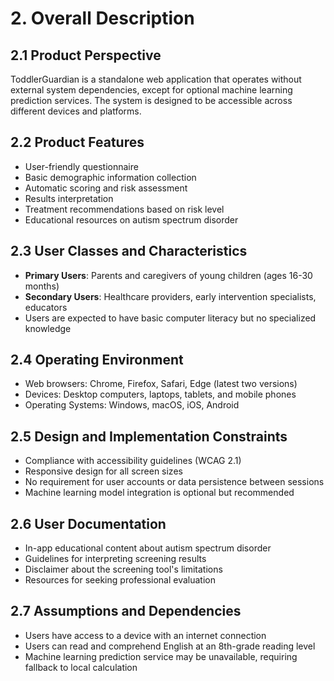 
# 2. Overall Description

## 2.1 Product Perspective
ToddlerGuardian is a standalone web application that operates without external system dependencies, except for optional machine learning prediction services. The system is designed to be accessible across different devices and platforms.

## 2.2 Product Features
- User-friendly questionnaire
- Basic demographic information collection
- Automatic scoring and risk assessment
- Results interpretation
- Treatment recommendations based on risk level
- Educational resources on autism spectrum disorder

## 2.3 User Classes and Characteristics
- **Primary Users**: Parents and caregivers of young children (ages 16-30 months)
- **Secondary Users**: Healthcare providers, early intervention specialists, educators
- Users are expected to have basic computer literacy but no specialized knowledge

## 2.4 Operating Environment
- Web browsers: Chrome, Firefox, Safari, Edge (latest two versions)
- Devices: Desktop computers, laptops, tablets, and mobile phones
- Operating Systems: Windows, macOS, iOS, Android

## 2.5 Design and Implementation Constraints
- Compliance with accessibility guidelines (WCAG 2.1)
- Responsive design for all screen sizes
- No requirement for user accounts or data persistence between sessions
- Machine learning model integration is optional but recommended

## 2.6 User Documentation
- In-app educational content about autism spectrum disorder
- Guidelines for interpreting screening results
- Disclaimer about the screening tool's limitations
- Resources for seeking professional evaluation

## 2.7 Assumptions and Dependencies
- Users have access to a device with an internet connection
- Users can read and comprehend English at an 8th-grade reading level
- Machine learning prediction service may be unavailable, requiring fallback to local calculation
